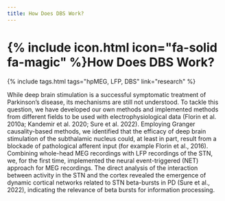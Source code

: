 ```yaml
---
title: How Does DBS Work?
---
```

# {% include icon.html icon="fa-solid fa-magic" %}How Does DBS Work?

{% include tags.html tags="hpMEG, LFP, DBS" link="research" %}

<!-- Figures -->

While deep brain stimulation is a successful symptomatic treatment of Parkinson’s disease, its mechanisms are still not understood. To tackle this question, we have developed our own methods and implemented methods from different fields to be used with electrophysiological data (Florin et al. 2010a; Kandemir et al. 2020; Sure et al. 2022). Employing Granger causality-based methods, we identified that the efficacy of deep brain stimulation of the subthalamic nucleus could, at least in part, result from a blockade of pathological afferent input (for example Florin et al., 2016). Combining whole-head MEG recordings with LFP recordings of the STN, we, for the first time, implemented the neural event-triggered (NET) approach for MEG recordings. The direct analysis of the interaction between activity in the STN and the cortex revealed the emergence of dynamic cortical networks related to STN beta-bursts in PD (Sure et al., 2022), indicating the relevance of beta bursts for information processing.

<!-- Citations -->